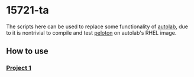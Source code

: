 # 15721-ta

The scripts here can be used to replace some functionality of
[autolab](https://autolab.andrew.cmu.edu/courses/15721-s16/), due to it is
nontrivial to compile and test [peloton](https://github.com/cmu-db/peloton) on
autolab's RHEL image.

## How to use

### [Project 1](http://15721.courses.cs.cmu.edu/spring2016/project1.html)
